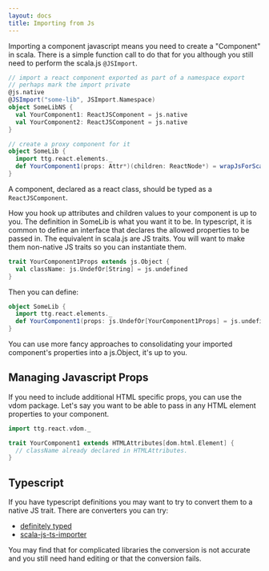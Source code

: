 ```yaml
---
layout: docs
title: Importing from Js
---
```

Importing a component javascript means you need to create a "Component" in scala. There is a simple function call to do that for you although you still need to perform the scala.js `@JSImport`.

```scala
// import a react component exported as part of a namespace export
// perhaps mark the import private
@js.native
@JSImport("some-lib", JSImport.Namespace)
object SomeLibNS {
  val YourComponent1: ReactJSComponent = js.native
  val YourComponent2: ReactJSComponent = js.native
}

// create a proxy component for it
object SomeLib {
  import ttg.react.elements._
  def YourComponent1(props: Attr*)(children: ReactNode*) = wrapJsForScala(SomeLibNS.YourComponent1, new Attrs(props).toJs, children:_*)
}
```
A component, declared as a react class, should be typed as a `ReactJSComponent`.

How you hook up attributes and children values to your component is up to you. The definition in SomeLib is what you want it to be. In typescript, it is common to define an interface that declares the allowed properties to be passed in. The equivalent in scala.js are JS traits. You will want to make them non-native JS traits so you can instantiate them.
```scala
trait YourComponent1Props extends js.Object {
  val className: js.UndefOr[String] = js.undefined
}
```
Then you can define:
```scala
object SomeLib {
  import ttg.react.elements._
  def YourComponent1(props: js.UndefOr[YourComponent1Props] = js.undefined)(children: ReactNode*) = wrapJsForScala(SomeLibNS, new Attrs(props).toJs, children:_*)
}
```
You can use more fancy approaches to consolidating your imported component's properties into a js.Object, it's up to you.

## Managing Javascript Props
If you need to include additional HTML specific props, you can use the vdom package. Let's say you want to be able to pass in any HTML element properties to your component.
```scala
import ttg.react.vdom._

trait YourComponent1 extends HTMLAttributes[dom.html.Element] {
  // className already declared in HTMLAttributes.
}
```

## Typescript
If you have typescript definitions you may want to try to convert them to a native JS trait. There are converters you can try:
* [definitely typed](https://github.com/DefinitelyTyped/DefinitelyTyped)
* [scala-js-ts-importer](https://github.com/sjrd/scala-js-ts-importer)

You may find that for complicated libraries the conversion is not accurate and you still need hand editing or that the conversion fails.

